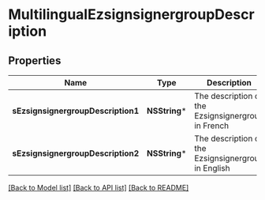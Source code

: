 # MultilingualEzsignsignergroupDescription

## Properties
Name | Type | Description | Notes
------------ | ------------- | ------------- | -------------
**sEzsignsignergroupDescription1** | **NSString*** | The description of the Ezsignsignergroup in French | [optional] 
**sEzsignsignergroupDescription2** | **NSString*** | The description of the Ezsignsignergroup in English | [optional] 

[[Back to Model list]](../README.md#documentation-for-models) [[Back to API list]](../README.md#documentation-for-api-endpoints) [[Back to README]](../README.md)


